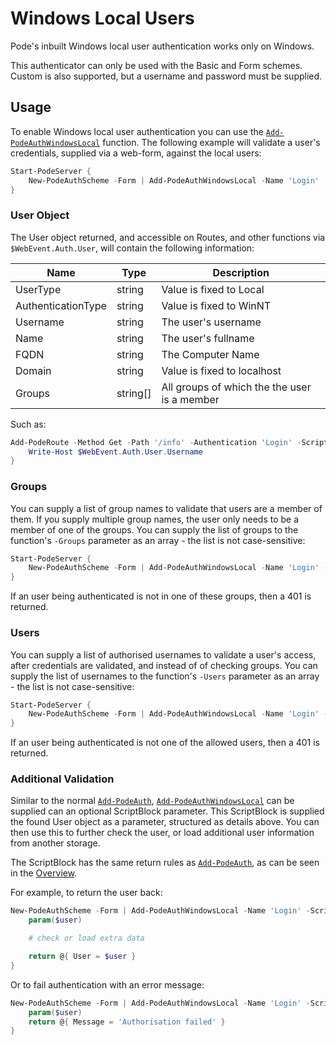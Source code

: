 # Windows Local Users

Pode's inbuilt Windows local user authentication works only on Windows.

This authenticator can only be used with the Basic and Form schemes. Custom is also supported, but a username and password must be supplied.

## Usage

To enable Windows local user authentication you can use the [`Add-PodeAuthWindowsLocal`](../../../../Functions/Authentication/Add-PodeAuthWindowsLocal) function. The following example will validate a user's credentials, supplied via a web-form, against the local users:

```powershell
Start-PodeServer {
    New-PodeAuthScheme -Form | Add-PodeAuthWindowsLocal -Name 'Login'
}
```

### User Object

The User object returned, and accessible on Routes, and other functions via `$WebEvent.Auth.User`, will contain the following information:

| Name | Type | Description |
| ---- | ---- | ----------- |
| UserType | string | Value is fixed to Local |
| AuthenticationType | string | Value is fixed to WinNT |
| Username | string | The user's username |
| Name | string | The user's fullname |
| FQDN | string | The Computer Name |
| Domain | string | Value is fixed to localhost |
| Groups | string[] | All groups of which the the user is a member |

Such as:

```powershell
Add-PodeRoute -Method Get -Path '/info' -Authentication 'Login' -ScriptBlock {
    Write-Host $WebEvent.Auth.User.Username
}
```

### Groups

You can supply a list of group names to validate that users are a member of them. If you supply multiple group names, the user only needs to be a member of one of the groups. You can supply the list of groups to the function's `-Groups` parameter as an array - the list is not case-sensitive:

```powershell
Start-PodeServer {
    New-PodeAuthScheme -Form | Add-PodeAuthWindowsLocal -Name 'Login' -Groups @('admins', 'devops')
}
```

If an user being authenticated is not in one of these groups, then a 401 is returned.

### Users

You can supply a list of authorised usernames to validate a user's access, after credentials are validated, and instead of of checking groups. You can supply the list of usernames to the function's `-Users` parameter as an array - the list is not case-sensitive:

```powershell
Start-PodeServer {
    New-PodeAuthScheme -Form | Add-PodeAuthWindowsLocal -Name 'Login' -Users @('jsnow', 'rsanchez')
}
```

If an user being authenticated is not one of the allowed users, then a 401 is returned.

### Additional Validation

Similar to the normal [`Add-PodeAuth`](../../../../Functions/Authentication/Add-PodeAuth), [`Add-PodeAuthWindowsLocal`](../../../../Functions/Authentication/Add-PodeAuthWindowsLocal) can be supplied can an optional ScriptBlock parameter. This ScriptBlock is supplied the found User object as a parameter, structured as details above. You can then use this to further check the user, or load additional user information from another storage.

The ScriptBlock has the same return rules as [`Add-PodeAuth`](../../../../Functions/Authentication/Add-PodeAuth), as can be seen in the [Overview](../../Overview).

For example, to return the user back:

```powershell
New-PodeAuthScheme -Form | Add-PodeAuthWindowsLocal -Name 'Login' -ScriptBlock {
    param($user)

    # check or load extra data

    return @{ User = $user }
}
```

Or to fail authentication with an error message:

```powershell
New-PodeAuthScheme -Form | Add-PodeAuthWindowsLocal -Name 'Login' -ScriptBlock {
    param($user)
    return @{ Message = 'Authorisation failed' }
}
```
